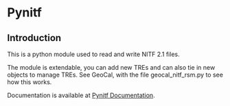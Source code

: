 # Pynitf

## Introduction

This is a python module used to read and write NITF 2.1 files.

The module is extendable, you can add new TREs and can also tie in new objects
to manage TREs. See GeoCal, with the file geocal_nitf_rsm.py to see how this 
works.

Documentation is available at [Pynitf Documentation](https://github.jpl.nasa.gov/pages/Cartography/pynitf/introduction.html).

